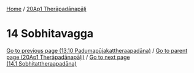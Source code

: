 
[Home](/) / [20Ap1 Therāpadānapāḷi](../20Ap1.md)

# 14 Sobhitavagga


[Go to previous page (13.10 Padumapūjakattheraapadāna)](13/13.10.md) / [Go to parent page (20Ap1 Therāpadānapāḷi)](0.md) / [Go to next page (14.1 Sobhitattheraapadāna)](14/14.1.md)


